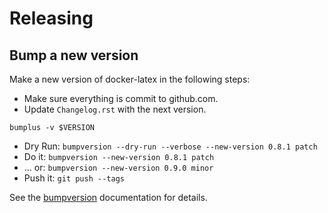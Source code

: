 # Releasing

## Bump a new version

Make a new version of docker-latex in the following steps:

- Make sure everything is commit to github.com.
- Update `Changelog.rst` with the next version.

```{.sh}
bumplus -v $VERSION
```

- Dry Run: `bumpversion --dry-run --verbose --new-version 0.8.1 patch`
- Do it: `bumpversion --new-version 0.8.1 patch`
- \... or: `bumpversion --new-version 0.9.0 minor`
- Push it: `git push --tags`

See the [bumpversion](https://pypi.org/project/bumpversion/) documentation for details.
